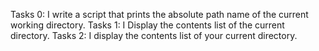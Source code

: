 Tasks 0:
I write a script that prints the absolute path name of the current working directory.
Tasks 1:
I Display the contents list of the current directory.
Tasks 2:
I display the contents list of your current directory.
